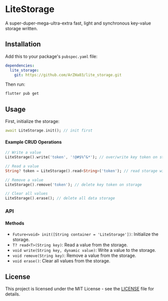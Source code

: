 # LiteStorage

A super-duper-mega-ultra-extra fast, light and synchronous key-value storage written.

## Installation

Add this to your package's `pubspec.yaml` file:

```yaml
dependencies:
  lite_storage: 
    git: https://github.com/ArZHa03/lite_storage.git
```

Then run:

```sh
flutter pub get
```

## Usage

First, initialize the storage:

```dart
await LiteStorage.init(); // init first
```

#### Example CRUD Operations

```dart
// Write a value
LiteStorage().write('token', '!@#$%^&*'); // over/write key token on storage

// Read a value
String? token = LiteStorage().read<String>('token'); // read storage with key token : "!@#$%^&*"

// Remove a value
LiteStorage().remove('token'); // delete key token on storage

// Clear all values
LiteStorage().erase(); // delete all data storage
```

### API

#### Methods

- `Future<void> init([String container = 'LiteStorage'])`: Initialize the storage.
- `T? read<T>(String key)`: Read a value from the storage.
- `void write(String key, dynamic value)`: Write a value to the storage.
- `void remove(String key)`: Remove a value from the storage.
- `void erase()`: Clear all values from the storage.

## License

This project is licensed under the MIT License - see the [LICENSE](LICENSE) file for details.